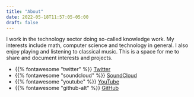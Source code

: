 ```yaml
---
title: "About"
date: 2022-05-18T11:57:05-05:00
draft: false
---
```

I work in the technology sector doing so-called knowledge work.
My interests include math, computer science and technology in general.
I also enjoy playing and listening to classical music.
This is a space for me to share and document interests and projects.

* {{% fontawesome "twitter" %}} [Twitter](https://twitter.com/adrochoa)
* {{% fontawesome "soundcloud" %}} [SoundCloud](https://soundcloud.com/)
* {{% fontawesome "youtube" %}} [YouTube](https://youtube.com)
* {{% fontawesome "github-alt" %}} [GitHub](https://github.com/adrochoa)
